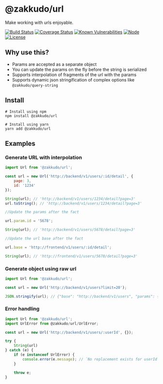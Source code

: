 # @zakkudo/url

Make working with urls enjoyable.

[![Build Status](https://travis-ci.org/zakkudo/url.svg?branch=master)](https://travis-ci.org/zakkudo/url)
[![Coverage Status](https://coveralls.io/repos/github/zakkudo/url/badge.svg?branch=master)](https://coveralls.io/github/zakkudo/url?branch=master)
[![Known Vulnerabilities](https://snyk.io/test/github/zakkudo/url/badge.svg)](https://snyk.io/test/github/zakkudo/url)
[![Node](https://img.shields.io/node/v/@zakkudo/url.svg)](https://nodejs.org/)
[![License](https://img.shields.io/npm/l/@zakkudo/url.svg)](https://opensource.org/licenses/BSD-3-Clause)

## Why use this?

- Params are accepted as a separate object
- You can update the params on the fly before the string is serialized
- Supports interpolation of fragments of the url with the params
- Supports dynamic json stringification of complex options like `@zakkudo/query-string`

## Install

```console
# Install using npm
npm install @zakkudo/url
```

``` console
# Install using yarn
yarn add @zakkudo/url
```

## Examples

### Generate URL with interpolation
``` javascript
import Url from '@zakkudo/url';

const url = new Url('http://backend/v1/users/:id/detail', {
    page: 3,
    id: '1234'
});

String(url); // 'http://backend/v1/users/1234/detail?page=3'
url.toString(); // 'http://backend/v1/users/1234/detail?page=3'

//Update the params after the fact

url.param.id = '5678';

String(url); // 'http://backend/v1/users/5678/detail?page=3'

//Update the url base after the fact

url.base = 'http://frontend/v1/users/:id/detail';

String(url); // 'http://frontend/v1/users/5678/detail?page=3'
```

### Generate object using raw url
``` javascript
import Url from '@zakkudo/url';

const url = new Url('http://backend/v1/users?limit=20');

JSON.stringify(url); // {"base": "http://backend/v1/users", "params": {"limit": 20}}
```

### Error handling
``` javascript
import Url from '@zakkudo/url';
import UrlError from @zakkudo/url/UrlError;

const url = new Url('http://backend/v1/users/:userId', {});

try {
    String(url)
} catch (e) {
    if (e instanceof UrlError) {
        console.error(e.message); // `No replacement exists for userId in the params`
    }

    throw e;
}
```
